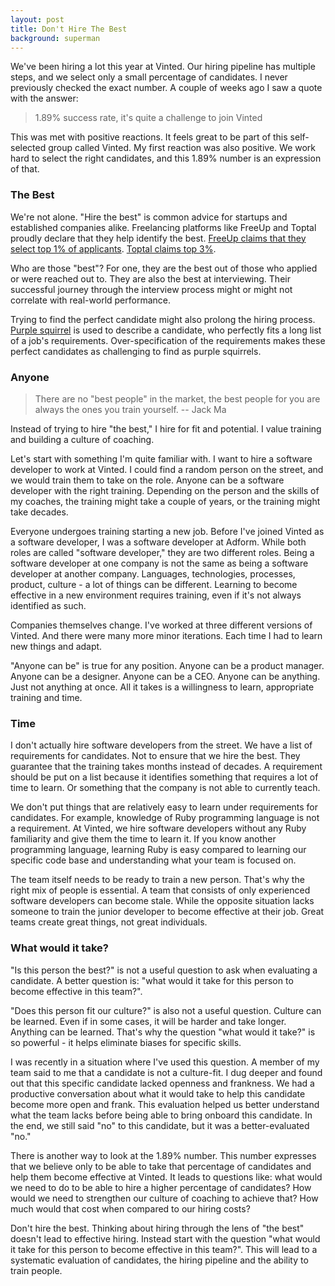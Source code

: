 ```yaml
---
layout: post
title: Don't Hire The Best
background: superman
---
```


We've been hiring a lot this year at Vinted. Our hiring pipeline has multiple steps, and we select only a small percentage of candidates. I never previously checked the exact number. A couple of weeks ago I saw a quote with the answer:

> 1.89% success rate, it's quite a challenge to join Vinted

This was met with positive reactions. It feels great to be part of this self-selected group called Vinted. My first reaction was also positive. We work hard to select the right candidates, and this 1.89% number is an expression of that.

### The Best

We're not alone. "Hire the best" is common advice for startups and established companies alike. Freelancing platforms like FreeUp and Toptal proudly declare that they help identify the best. [FreeUp claims that they select top 1% of applicants](https://freeeup.com/top-1-percent-online-freelancers/). [Toptal claims top 3%](https://www.toptal.com/top-3-percent).

Who are those "best"? For one, they are the best out of those who applied or were reached out to. They are also the best at interviewing. Their successful journey through the interview process might or might not correlate with real-world performance.

Trying to find the perfect candidate might also prolong the hiring process. [Purple squirrel](https://en.wikipedia.org/wiki/Purple_squirrel) is used to describe a candidate, who perfectly fits a long list of a job's requirements. Over-specification of the requirements makes these perfect candidates as challenging to find as purple squirrels.

### Anyone

> There are no "best people" in the market, the best people for you are always the ones you train yourself.
> -- Jack Ma

Instead of trying to hire "the best," I hire for fit and potential. I value training and building a culture of coaching.

Let's start with something I'm quite familiar with. I want to hire a software developer to work at Vinted. I could find a random person on the street, and we would train them to take on the role. Anyone can be a software developer with the right training. Depending on the person and the skills of my coaches, the training might take a couple of years, or the training might take decades.

Everyone undergoes training starting a new job. Before I've joined Vinted as a software developer, I was a software developer at Adform. While both roles are called "software developer," they are two different roles. Being a software developer at one company is not the same as being a software developer at another company. Languages, technologies, processes, product, culture - a lot of things can be different. Learning to become effective in a new environment requires training, even if it's not always identified as such.

Companies themselves change. I've worked at three different versions of Vinted. And there were many more minor iterations. Each time I had to learn new things and adapt.

"Anyone can be" is true for any position. Anyone can be a product manager. Anyone can be a designer. Anyone can be a CEO. Anyone can be anything. Just not anything at once. All it takes is a willingness to learn, appropriate training and time.

### Time

I don't actually hire software developers from the street. We have a list of requirements for candidates. Not to ensure that we hire the best. They guarantee that the training takes months instead of decades. A requirement should be put on a list because it identifies something that requires a lot of time to learn. Or something that the company is not able to currently teach.

We don't put things that are relatively easy to learn under requirements for candidates. For example, knowledge of Ruby programming language is not a requirement. At Vinted, we hire software developers without any Ruby familiarity and give them the time to learn it. If you know another programming language, learning Ruby is easy compared to learning our specific code base and understanding what your team is focused on.

The team itself needs to be ready to train a new person. That's why the right mix of people is essential. A team that consists of only experienced software developers can become stale. While the opposite situation lacks someone to train the junior developer to become effective at their job. Great teams create great things, not great individuals.

### What would it take?

"Is this person the best?" is not a useful question to ask when evaluating a candidate. A better question is: "what would it take for this person to become effective in this team?".

"Does this person fit our culture?" is also not a useful question. Culture can be learned. Even if in some cases, it will be harder and take longer. Anything can be learned. That's why the question "what would it take?" is so powerful - it helps eliminate biases for specific skills.

I was recently in a situation where I've used this question. A member of my team said to me that a candidate is not a culture-fit. I dug deeper and found out that this specific candidate lacked openness and frankness. We had a productive conversation about what it would take to help this candidate become more open and frank. This evaluation helped us better understand what the team lacks before being able to bring onboard this candidate. In the end, we still said "no" to this candidate, but it was a better-evaluated "no."

There is another way to look at the 1.89% number. This number expresses that we believe only to be able to take that percentage of candidates and help them become effective at Vinted. It leads to questions like: what would we need to do to be able to hire a higher percentage of candidates? How would we need to strengthen our culture of coaching to achieve that? How much would that cost when compared to our hiring costs?

Don't hire the best. Thinking about hiring through the lens of "the best" doesn't lead to effective hiring. Instead start with the question "what would it take for this person to become effective in this team?". This will lead to a systematic evaluation of candidates, the hiring pipeline and the ability to train people.
